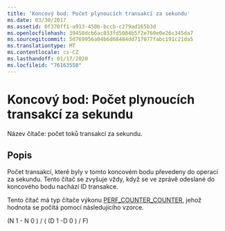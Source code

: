 ```yaml
---
title: 'Koncový bod: Počet plynoucích transakcí za sekundu'
ms.date: 03/30/2017
ms.assetid: 0f370ff1-a913-450b-bccb-c279ad165b3d
ms.openlocfilehash: 39458dcb6ac033fd5084b5f2e760e0e26c345da7
ms.sourcegitcommit: 5d769956a04b6d68484dd717077fabc191c21da5
ms.translationtype: MT
ms.contentlocale: cs-CZ
ms.lasthandoff: 01/17/2020
ms.locfileid: "76163550"
---
```

# <a name="endpoint-transactions-flowed-per-second"></a>Koncový bod: Počet plynoucích transakcí za sekundu
Název čítače: počet toků transakcí za sekundu.  
  
## <a name="description"></a>Popis  
 Počet transakcí, které byly v tomto koncovém bodu převedeny do operací za sekundu. Tento čítač se zvyšuje vždy, když se ve zprávě odeslané do koncového bodu nachází ID transakce.  
  
 Tento čítač má typ čítače výkonu [PERF_COUNTER_COUNTER](https://docs.microsoft.com/previous-versions/windows/it-pro/windows-server-2003/cc740048(v=ws.10)), jehož hodnota se počítá pomocí následujícího vzorce.  
  
 (N 1 - N 0 ) / ( (D 1 -D 0 ) / F)
